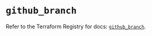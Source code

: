 # `github_branch`

Refer to the Terraform Registry for docs: [`github_branch`](https://registry.terraform.io/providers/integrations/github/6.6.0/docs/resources/branch).
